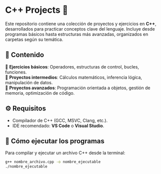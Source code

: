 # C++ Projects 🚀

Este repositorio contiene una colección de proyectos y ejercicios en **C++**, desarrollados para practicar conceptos clave del lenguaje. Incluye desde programas básicos hasta estructuras más avanzadas, organizados en carpetas según su temática.

## 📂 Contenido
🔹 **Ejercicios básicos**: Operadores, estructuras de control, bucles, funciones.  
🔹 **Proyectos intermedios**: Cálculos matemáticos, inferencia lógica, manipulación de datos.  
🔹 **Proyectos avanzados**: Programación orientada a objetos, gestión de memoria, optimización de código.

## ⚙️ Requisitos
- Compilador de C++ (GCC, MSVC, Clang, etc.).  
- IDE recomendado: **VS Code** o **Visual Studio**.

## 🚀 Cómo ejecutar los programas
Para compilar y ejecutar un archivo C++ desde la terminal:

```bash
g++ nombre_archivo.cpp -o nombre_ejecutable
./nombre_ejecutable
```

 
